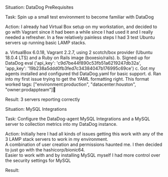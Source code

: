Situation: DataDog PreRequisites

Task: Spin up a small test environment to become familiar with DataDog

Action: I already had Virtual Box setup on my workstation, and decided to go with Vagrant since it had been a while since I had used it and I really needed a refresher. In a few relatively painless steps I had 3 test Ubuntu servers up running basic LAMP stacks.

  a. VirtualBox 6.0.18, Vagrant 2.2.7, using 2 scotch/box provider (Ubuntu 18.0.4 LTS) and a Ruby on Rails image (boxesio/rails).
  b. Signed up for DataDog eval
    ('api_key': 'c9d7be44f890c53fb51a6219247db32a',    'app_key': '19b238a5ddd0fb3fed7c34384047b176995c69ce')
  c. Got my agents installed and configured thd DataDog.yaml for basic support.
  d. Ran into my first issue trying to get the YAML formatting right.  This format worked tags:
    ["environment:production", "datacenter:houston", "owner:prodappteam"]
  
  Result: 3 servers reporting correctly
  
  
  
  Situation: MySQL Integrations
  
  Task: Configure the DataDog-agent MySQL Integrations and a MySQL server to collection metrics into my DataDog instance.
  
  Action: Initially here I had all kinds of issues getting this work with any of the 3 LAMP stack servers to work in my environment.  
  A combination of user creation and permissions haunted me.  I then decided to just go with the hashicorp/bionic64.  
  Easier to work with and by installing MySQL myself I had more control over the security settings for MySQL
  
  Result:
